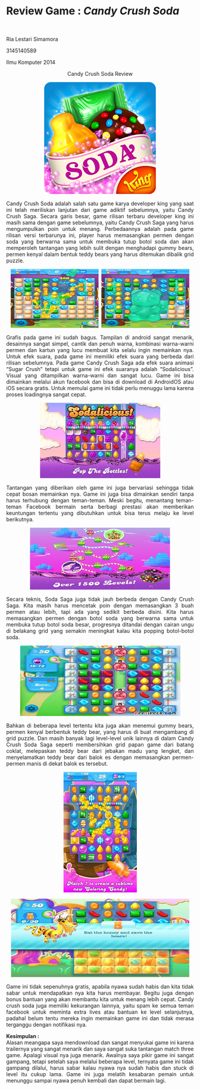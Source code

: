 <body>
  <h1>Review Game : <i>Candy Crush Soda</i></h1><br>
  <p left="center">Ria Lestari Simamora</p>
  <p left="center">3145140589</p>
  <p left="center">Ilmu Komputer 2014</p>
  <p align="center">Candy Crush Soda Review</p>
  <p align="center"><img src="CandyCrush.png"/></p>
  <p align="justify">Candy Crush Soda adalah salah satu game karya developer king yang saat ini telah meriliskan lanjutan dari game adiktif sebelumnya, yaitu Candy Crush Saga. Secara garis besar, game rilisan terbaru developer king ini masih sama dengan game sebelumnya, yaitu Candy Crush Saga yang harus mengumpulkan poin untuk menang. Perbedaannya adalah pada game rilisan versi terbarunya ini, player harus memasangkan permen dengan soda yang berwarna sama untuk membuka tutup botol soda dan akan memperoleh tantangan yang lebih sulit dengan menghadapi gummy bears, permen kenyal dalam bentuk teddy bears yang harus ditemukan dibalik grid puzzle. </p>
  <p align="center"><img src="bear.png"/></p>
  <p align="justify">Grafis pada game ini sudah bagus. Tampilan di android sangat menarik, desainnya sangat simpel, cantik dan penuh warna, kombinasi warna-warni permen dan kartun yang lucu membuat kita selalu ingin memainkan nya. Untuk efek suara, pada game ini memiliki efek suara yang berbeda dari rilisan sebelumnya. Pada game Candy Crush Saga ada efek suara animasi “Sugar Crush” tetapi untuk game ini efek suaranya adalah “Sodalicious”.  Visual yang ditampilkan warna-warni dan sangat lucu. Game ini bisa dimainkan melalui akun facebook dan bisa di download di AndroidOS atau iOS secara gratis. Untuk memulai game ini tidak perlu menuggu lama karena proses loadingnya sangat cepat. </p>
  <p align="center"><img src="sodal.png"/></p>
  <p align="justify">Tantangan yang diberikan oleh game ini juga bervariasi sehingga tidak cepat bosan memainkan nya. Game ini  juga bisa dimainkan sendiri tanpa harus terhubung dengan teman-teman. Meski begitu, menantang teman-teman Facebook bermain serta berbagi prestasi akan memberikan keuntungan tertentu yang dibutuhkan untuk bisa terus melaju ke level berikutnya.</p>
  <p align="center"><img src="lev.png"/></p>
  <p align="justify">Secara teknis, Soda Saga juga tidak jauh berbeda dengan Candy Crush Saga. Kita masih harus mencetak poin dengan memasangkan 3 buah permen atau lebih, tapi ada yang sedikit berbeda disini. Kita harus memasangkan permen dengan botol soda yang berwarna sama untuk membuka tutup botol soda besar, progresnya ditandai dengan cairan ungu di belakang grid yang semakin meningkat kalau kita popping botol-botol soda.
  <p align="center"><img src="purple.png"/></p>
  <p align="justify">Bahkan di beberapa level tertentu kita juga akan menemui gummy bears, permen kenyal berbentuk teddy bear, yang harus di buat mengambang di grid puzzle. Dan masih banyak lagi level-level unik lainnya di dalam Candy Crush   Soda Saga seperti membersihkan grid papan game dari batang coklat, melepaskan teddy bear dari jebakan madu yang lengket, dan menyelamatkan teddy bear dari balok es dengan memasangkan permen-permen manis di dekat balok es tersebut.</p>
  <p align="center"><img src="cas.png"/></p>
  <p align="center"><img src="honeylev.png"/></p>
  <p align="justify">Game ini tidak sepenuhnya gratis, apabila nyawa sudah habis dan kita tidak sabar untuk mendapatkan nya kita harus membayar. Begitu juga dengan bonus bantuan yang akan membantu kita untuk menang lebih cepat. Candy crush soda juga memiliki kekurangan lainnya, yaitu spam ke semua teman facebook untuk meminta extra lives atau bantuan ke level selanjutnya, padahal belum tentu mereka ingin memainkan game ini dan tidak merasa terganggu dengan notifikasi nya.</p>
  <p align="justify"><strong>Kesimpulan :</strong><br>
  Alasan meangapa saya mendownload dan sangat menyukai game ini karena trailernya yang sangat menarik dan saya sangat suka tantangan match three game. Apalagi visual nya juga menarik. Awalnya saya pikir game ini sangat gampang, tetapi setelah saya melalui beberapa level, ternyata game ini tidak gampang dilalui, harus sabar kalau nyawa nya sudah habis dan stuck di level itu cukup lama. Game ini juga melatih kesabaran pemain untuk menunggu sampai nyawa penuh kembali dan dapat bermain lagi.
</p>

